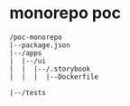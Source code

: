# monorepo poc

```
/poc-monorepo
|--package.json
|--/apps
|  |--/ui
|  |  |--/.storybook
|  |  |  |--Dockerfile

|--/tests
```
